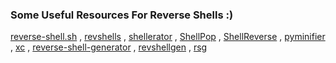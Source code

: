
### Some Useful Resources For Reverse Shells :) 
[reverse-shell.sh](https://reverse-shell.sh/) , [revshells](https://www.revshells.com/) , [shellerator](https://github.com/ShutdownRepo/shellerator) , [ShellPop](https://github.com/0x00-0x00/ShellPop) , [ShellReverse](https://github.com/cybervaca/ShellReverse) 
, [pyminifier](https://liftoff.github.io/pyminifier/) , [xc](https://github.com/xct/xc/) , [reverse-shell-generator](https://weibell.github.io/reverse-shell-generator/) , [revshellgen](https://github.com/t0thkr1s/revshellgen) , [rsg](https://github.com/mthbernardes/rsg)
